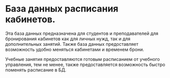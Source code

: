 # База данных расписания кабинетов.
Эта база данных предназначена для студентов и преподавателей для бронирования кабинетов как для личных нужд, так и для дополнительных занятий. Также база данных предоставляет возможность удобно меняться кабинетами и временем брони. 

Учебные занятия предоставляются готовым расписанием от учебного управления, тем не менее, также предоставляется возможность быстро поменять расписание в БД.


